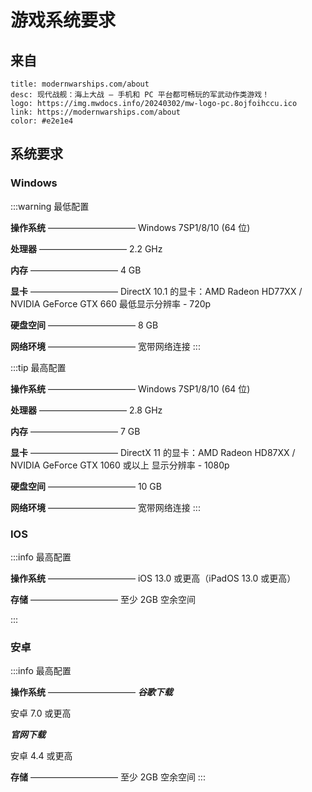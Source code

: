 # 游戏系统要求

## 来自

```component VPCard
title: modernwarships.com/about
desc: 现代战舰：海上大战 — 手机和 PC 平台都可畅玩的军武动作类游戏！
logo: https://img.mwdocs.info/20240302/mw-logo-pc.8ojfoihccu.ico
link: https://modernwarships.com/about
color: #e2e1e4
```

## 系统要求

### Windows

:::warning 最低配置

**操作系统**
——————————
Windows 7SP1/8/10 (64 位)

**处理器**
——————————
2.2 GHz

**内存**
——————————
4 GB

**显卡**
——————————
DirectX 10.1 的显卡：AMD Radeon HD77XX / NVIDIA GeForce GTX 660
最低显示分辨率 - 720p

**硬盘空间**
——————————
8 GB

**网络环境**
——————————
宽带网络连接
:::

:::tip 最高配置

**操作系统**
——————————
Windows 7SP1/8/10 (64 位)

**处理器**
——————————
2.8 GHz

**内存**
——————————
7 GB

**显卡**
——————————
DirectX 11 的显卡：AMD Radeon HD87XX / NVIDIA GeForce GTX 1060 或以上
显示分辨率 - 1080p

**硬盘空间**
——————————
10 GB

**网络环境**
——————————
宽带网络连接
:::


### IOS

:::info 最高配置

**操作系统**
——————————
iOS 13.0 或更高（iPadOS 13.0 或更高）

**存储**
——————————
至少 2GB 空余空间

:::

### 安卓

:::info 最高配置

**操作系统**
——————————
***谷歌下载***

安卓 7.0 或更高

***官网下载***

安卓 4.4 或更高

**存储**
——————————
至少 2GB 空余空间
:::